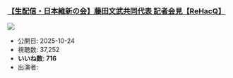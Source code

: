 ### [【生配信・日本維新の会】藤田文武共同代表 記者会見【ReHacQ】](https://www.youtube.com/watch?v=iSg_cFiClfM)
[![](https://img.youtube.com/vi/iSg_cFiClfM/sddefault.jpg)](https://www.youtube.com/watch?v=iSg_cFiClfM)
-   公開日: 2025-10-24
-   視聴数: 37,252
-   **いいね数: 716**
-   出演者: 
